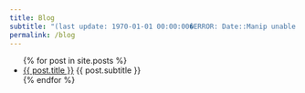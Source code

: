 ```yaml
---
title: Blog
subtitle: "(last update: 1970-01-01 00:00:00�ERROR: Date::Manip unable to determine TimeZone.)"
permalink: /blog
---
```

<ul>
  {% for post in site.posts %}
    <li>
      <a href="{{ post.url }}">{{ post.title }}</a> {{ post.subtitle }}
    </li>
  {% endfor %}
</ul>
